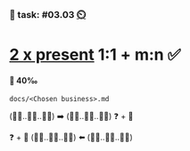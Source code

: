 ### 💪 task: #03.03 [⏲️](https://youtu.be/1gQJUjgCqrU)

# [2 x present](https://github.com/digital-sustainability/module-eoss-hs23-sandbox/issues?q=is%3Aissue+is%3Aopen+%22analyse%2C+document+and+present%22+sort%3Acreated-asc) 1:1 + m:n ✅

#### 🏅 40‰

`docs/<Chosen business>.md`

(🧑‍💼..🧑‍🎨..🧑‍💻) ➡️ (🧑‍💻..🧑‍🎨..🧑‍💼) ❓ + 📝

❓ + 📝 (🧑‍💼..🧑‍🎨..🧑‍💻) ⬅️ (🧑‍💻..🧑‍🎨..🧑‍💼)
